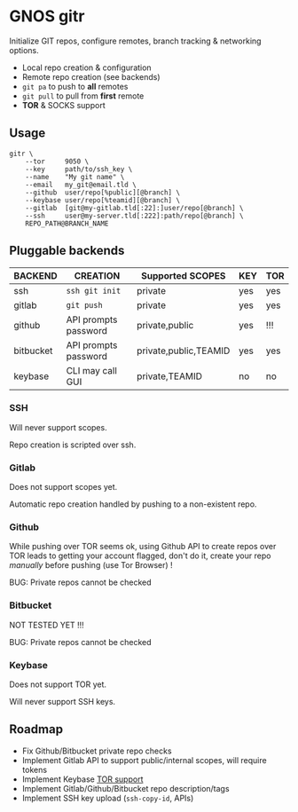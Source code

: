 # GNOS gitr

Initialize GIT repos, configure remotes, branch tracking & networking options.

- Local repo creation & configuration
- Remote repo creation (see backends)
- `git pa` to push to **all** remotes
- `git pull` to pull from **first** remote
- **TOR** & SOCKS support

## Usage

```
gitr \
    --tor     9050 \
    --key     path/to/ssh_key \
    --name    "My git name" \
    --email   my_git@email.tld \
    --github  user/repo[%public][@branch] \
    --keybase user/repo[%teamid][@branch] \
    --gitlab  [git@my-gitlab.tld[:22]:]user/repo[@branch] \
    --ssh     user@my-server.tld[:222]:path/repo[@branch] \
    REPO_PATH@BRANCH_NAME
```

## Pluggable backends

|  BACKEND  |       CREATION       |    Supported SCOPES   | KEY | TOR |
|-----------|----------------------|-----------------------|-----|-----|
| ssh       | `ssh git init`       | private               | yes | yes |
| gitlab    | `git push`           | private               | yes | yes |
| github    | API prompts password | private,public        | yes | !!! |
| bitbucket | API prompts password | private,public,TEAMID | yes | yes |
| keybase   | CLI may call GUI     | private,TEAMID        | no  | no  |

<!-- TODO Gitlab python CLI
| gitlab_cli | CLI requires config+token | private,public,internal | yes | yes |
 -->

### SSH

Will never support scopes.

Repo creation is scripted over ssh.

### Gitlab

Does not support scopes yet.

Automatic repo creation handled by pushing to a non-existent repo.

### Github

While pushing over TOR seems ok, using Github API to create repos over TOR leads to getting your account flagged, don't do it, create your repo *manually* before pushing (use Tor Browser) !

BUG: Private repos cannot be checked

### Bitbucket

NOT TESTED YET !!!

BUG: Private repos cannot be checked

### Keybase

Does not support TOR yet.

Will never support SSH keys.

## Roadmap

- Fix Github/Bitbucket private repo checks
- Implement Gitlab API to support public/internal scopes, will require tokens
- Implement Keybase [TOR support](https://keybase.io/docs/command_line/tor)
- Implement Gitlab/Github/Bitbucket repo description/tags
- Implement SSH key upload (`ssh-copy-id`, APIs)
